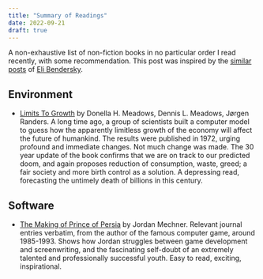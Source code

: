 ```yaml
---
title: "Summary of Readings"
date: 2022-09-21
draft: true
---
```


A non-exhaustive list of non-fiction books in no particular order I read recently,
with some recommendation. This post was inspired
by the [similar posts][] of [Eli Bendersky][].

[similar posts]: https://eli.thegreenplace.net/tag/book-reviews
[Eli Bendersky]: https://eli.thegreenplace.net/

## Environment

 - [Limits To Growth](https://www.goodreads.com/book/show/705418.The_Limits_to_Growth)
   by Donella H. Meadows, Dennis L. Meadows, Jørgen Randers.
   A long time ago, a group of scientists built a computer model to guess
   how the apparently limitless growth of the economy will affect
   the future of humankind. The results were published in 1972,
   urging profound and immediate changes.
   Not much change was made. The 30 year update of the book confirms
   that we are on track to our predicted doom, and again proposes
   reduction of consumption, waste, greed; a fair society and more birth control
   as a solution. A depressing read, forecasting the untimely death of billions
   in this century.

## Software

 - [The Making of Prince of Persia](https://www.goodreads.com/book/show/52824295-the-making-of-prince-of-persia)
   by Jordan Mechner.
   Relevant journal entries verbatim, from the author of the famous computer game,
   around 1985-1993. Shows how Jordan struggles between game development and screenwriting,
   and the fascinating self-doubt of an extremely talented and professionally successful youth.
   Easy to read, exciting, inspirational.

